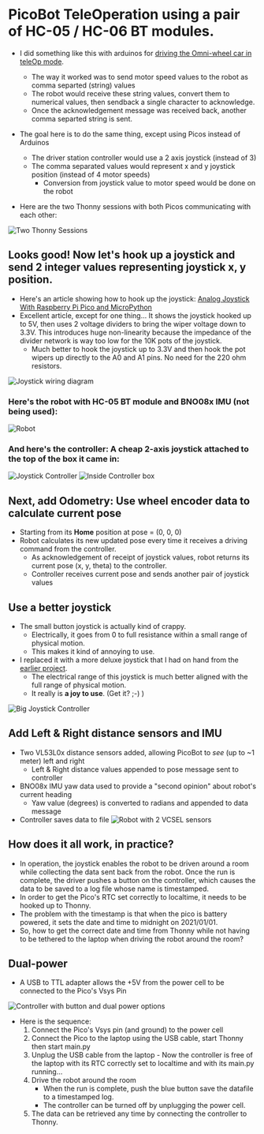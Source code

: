 # PicoBot TeleOperation using a pair of HC-05 / HC-06 BT modules.

* I did something like this with arduinos for [driving the Omni-wheel car in teleOp mode](https://github.com/dblanding/teleOpOmniCar).
    * The way it worked was to send motor speed values to the robot as comma separted (string) values
    * The robot would receive these string values, convert them to numerical values, then sendback a single character to acknowledge.
    * Once the acknowledgement message was received back, another comma separted string is sent.

* The goal here is to do the same thing, except using Picos instead of Arduinos
    * The driver station controller would use a 2 axis joystick (instead of 3)
    * The comma separated values would represent x and y joystick position (instead of 4 motor speeds)
        * Conversion from joystick value to motor speed would be done on the robot
* Here are the two Thonny sessions with both Picos communicating with each other:

![Two Thonny Sessions](imgs/thonny_sessions.png)

## Looks good! Now let's hook up a joystick and send 2 integer values representing joystick x, y position.

* Here's an article showing how to hook up the joystick: [Analog Joystick With Raspberry Pi Pico and MicroPython](https://peppe8o.com/analog-joystick-with-raspberry-pi-pico-and-micropython/)
* Excellent article, except for one thing... It shows the joystick hooked up to 5V, then uses 2 voltage dividers to bring the wiper voltage down to 3.3V. This introduces huge non-linearity because the impedance of the divider network is way too low for the 10K pots of the joystick.
    * Much better to hook the joystick up to 3.3V and then hook the pot wipers up directly to the A0 and A1 pins. No need for the 220 ohm resistors.

![Joystick wiring diagram](imgs/joystick-wiring-diagram.png)

### Here's the robot with HC-05 BT module and BNO08x IMU (not being used):

![Robot](imgs/picobot.jpg)

### And here's the controller: A cheap 2-axis joystick attached to the top of the box it came in:

![Joystick Controller](imgs/controller.jpg)
![Inside Controller box](imgs/controller-open.jpg)

## Next, add Odometry: Use wheel encoder data to calculate current pose
* Starting from its **Home** position at pose = (0, 0, 0)
* Robot calculates its new updated pose every time it receives a driving command from the controller.
    * As acknowledgement of receipt of joystick values, robot returns its current pose (x, y, theta) to the controller.
    * Controller receives current pose and sends another pair of joystick values

## Use a better joystick
* The small button joystick is actually kind of crappy.
    * Electrically, it goes from 0 to full resistance within a small range of physical motion.
    * This makes it kind of annoying to use.
* I replaced it with a more deluxe joystick that I had on hand from the [earlier project](https://github.com/dblanding/teleOpOmniCar).
    * The electrical range of this joystick is much better aligned with the full range of physical motion.
    * It really is **a joy to use**. (Get it? ;-) )

![Big Joystick Controller](imgs/big_js_controller.jpg)

## Add Left & Right distance sensors and IMU
* Two VL53L0x distance sensors added, allowing PicoBot to *see* (up to ~1 meter) left and right
    * Left & Right distance values appended to pose message sent to controller
* BNO08x IMU yaw data used to provide a "second opinion" about robot's current heading
    * Yaw value (degrees) is converted to radians and appended to data message
* Controller saves data to file
![Robot with 2 VCSEL sensors](imgs/picobot_with_dist_sensors_imu.jpg)

## How does it all work, in practice?
* In operation, the joystick enables the robot to be driven around a room while collecting the data sent back from the robot. Once the run is complete, the driver pushes a button on the controller, which causes the data to be saved to a log file whose name is timestamped.
* In order to get the Pico's RTC set correctly to localtime, it needs to be hooked up to Thonny.
* The problem with the timestamp is that when the pico is battery powered, it sets the date and time to midnight on 2021/01/01.
* So, how to get the correct date and time from Thonny while not having to be tethered to the laptop when driving the robot around the room?

## Dual-power
* A USB to TTL adapter allows the +5V from the power cell to be connected to the Pico's Vsys Pin

![Controller with button and dual power options](imgs/controller-button.jpg)
* Here is the sequence:
    1. Connect the Pico's Vsys pin (and ground) to the power cell
    2. Connect the Pico to the laptop using the USB cable, start Thonny then start main.py
    3. Unplug the USB cable from the laptop - Now the controller is free of the laptop with its RTC correctly set to localtime and with its main.py running...
    4. Drive the robot around the room
        * When the run is complete, push the blue button save the datafile to a timestamped log.
        * The controller can be turned off by unplugging the power cell.
    5. The data can be retrieved any time by connecting the controller to Thonny.

